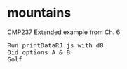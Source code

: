 # mountains
CMP237 Extended example from Ch. 6
<pre>
Run printDataRJ.js with d8
Did options A & B
Golf
</pre>
